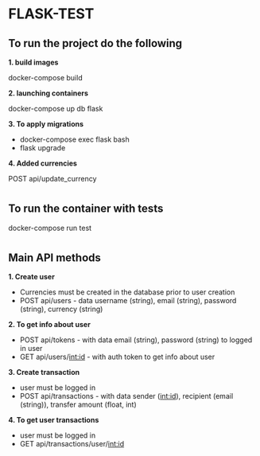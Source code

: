 # FLASK-TEST

To run the project do the following
-
**1. build images**

docker-compose build

**2. launching containers**

docker-compose up db flask

**3. To apply migrations**

- docker-compose exec flask bash
- flask upgrade

**4. Added currencies**

POST api/update_currency

#
To run the container with tests
-

docker-compose run test

#
Main API methods
-

**1. Create user**

- Сurrencies must be created in the database prior to user creation
- POST api/users - data username (string), email (string), password (string), currency (string)

**2. To get info about user**

- POST api/tokens - with data email (string), password (string) to logged in user
- GET api/users/<int:id> - with auth token to get info about user

**3. Create transaction**

- user must be logged in
- POST api/transactions - with data sender (<int:id>), recipient (email (string)), transfer amount (float, int)

**4. To get user transactions**

- user must be logged in
- GET api/transactions/user/<int:id>